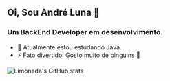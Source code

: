 ## Oi, Sou André Luna 👋
### Um BackEnd Developer em desenvolvimento.

- 🌱 Atualmente estou estudando Java.
- ⚡ Fato divertido: Gosto muito de pinguins 🐧

![Limonada's GitHub stats](https://github-readme-stats.vercel.app/api?username=iLimonada&show_icons=true&theme=radical)
